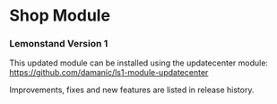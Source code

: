 # Shop Module

### Lemonstand Version 1
This updated module can be installed using the updatecenter module: https://github.com/damanic/ls1-module-updatecenter

Improvements, fixes and new features are listed in release history.
